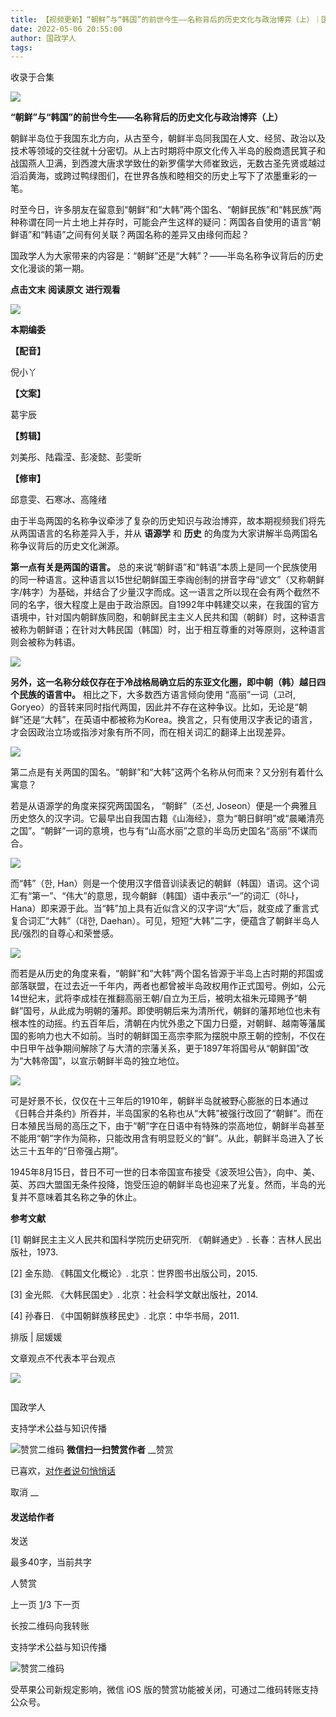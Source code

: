 ```yaml
---
title: 【视频更新】“朝鲜”与“韩国”的前世今生——名称背后的历史文化与政治博弈（上）｜国政学人
date: 2022-05-06 20:55:00
author: 国政学人
tags: 
---
```



收录于合集

![](/images/42/2.gif)

  

**“朝鲜”与“韩国”的前世今生——名称背后的历史文化与政治博弈（上）**

  

朝鲜半岛位于我国东北方向，从古至今，朝鲜半岛同我国在人文、经贸、政治以及技术等领域的交往就十分密切。从上古时期将中原文化传入半岛的殷商遗民箕子和战国燕人卫满，到西渡大唐求学致仕的新罗儒学大师崔致远，无数古圣先贤或越过滔滔黄海，或跨过鸭绿图们，在世界各族和睦相交的历史上写下了浓墨重彩的一笔。

  

时至今日，许多朋友在留意到“朝鲜”和“大韩”两个国名、“朝鲜民族”和“韩民族”两种称谓在同一片土地上并存时，可能会产生这样的疑问：两国各自使用的语言“朝鲜语”和“韩语”之间有何关联？两国名称的差异又由缘何而起？

  

国政学人为大家带来的内容是：“朝鲜”还是“大韩”？——半岛名称争议背后的历史文化漫谈的第一期。

  

 **点击文末** **阅读原文** **进行观看**

![](/images/42/3.png)

  

  

 **本期编委**  

 **【配音】**

倪小丫

 **【文案】**

葛宇辰

 **【剪辑】**

刘美彤、陆霜滢、彭凌懿、彭雯昕

 **【修审】**

邱意雯、石寒冰、高隆绪

  

由于半岛两国的名称争议牵涉了复杂的历史知识与政治博弈，故本期视频我们将先从两国语言的名称差异入手，并从 **语源学** 和 **历史**
的角度为大家讲解半岛两国名称争议背后的历史文化渊源。

  

 **第一点有关是两国的语言。**
总的来说“朝鲜语”和“韩语”本质上是同一个民族使用的同一种语言。这种语言以15世纪朝鲜国王李祹创制的拼音字母“谚文”（又称朝鲜字/韩字）为基础，并结合了少量汉字而成。这一语言之所以现在会有两个截然不同的名字，很大程度上是由于政治原因。自1992年中韩建交以来，在我国的官方语境中，针对国内朝鲜族同胞，和朝鲜民主主义人民共和国（朝鲜）时，这种语言被称为朝鲜语；在针对大韩民国（韩国）时，出于相互尊重的对等原则，这种语言则会被称为韩语。

![](/images/42/4.jpeg)

  

 **另外，这一名称分歧仅存在于冷战格局确立后的东亚文化圈，即中朝（韩）越日四个民族的语言中。** 相比之下，大多数西方语言倾向使用 “高丽”一词（고려,
Goryeo）的音转来同时指代两国，因此并不存在这种争议。比如，无论是“朝鲜”还是“大韩”，在英语中都被称为Korea。换言之，只有使用汉字表记的语言，才会因政治立场或指涉对象有所不同，而在相关词汇的翻译上出现差异。

  

![](/images/42/5.jpeg)

  

第二点是有关两国的国名。“朝鲜”和“大韩”这两个名称从何而来？又分别有着什么寓意？

  

若是从语源学的角度来探究两国国名， “朝鲜”（조선,
Joseon）便是一个典雅且历史悠久的汉字词。它最早出自我国古籍《山海经》，意为“朝日鲜明”或“晨曦清亮之国”。“朝鲜”一词的意境，也与有“山高水丽”之意的半岛历史国名“高丽”不谋而合。

![](/images/42/6.jpeg)

  

而“韩”（한,
Han）则是一个使用汉字借音训读表记的朝鲜（韩国）语词。这个词汇有“第一”、“伟大”的意思，现今朝鲜（韩国）语中表示“一”的词汇（하나，Hana）即来源于此。当“韩”加上具有近似含义的汉字词“大”后，就变成了重言式复合词汇“大韩”（대한,
Daehan）。可见，短短“大韩”二字，便蕴含了朝鲜半岛人民/强烈的自尊心和荣誉感。

  

![](/images/42/7.jpeg)

  

而若是从历史的角度来看，“朝鲜”和“大韩”两个国名皆源于半岛上古时期的邦国或部落联盟，在过去近一千年内，两者也都曾被半岛政权用作正式国号。例如，公元14世纪末，武将李成桂在推翻高丽王朝/自立为王后，被明太祖朱元璋赐予“朝鲜”国号，从此成为明朝的藩邦。即使明朝后来为清所代，朝鲜的藩邦地位也未有根本性的动摇。约五百年后，清朝在内忧外患之下国力日蹙，对朝鲜、越南等藩属国的影响力也大不如前。当时的朝鲜国王高宗李熙为摆脱中原王朝的控制，不仅在中日甲午战争期间解除了与大清的宗藩关系，更于1897年将国号从“朝鲜国”改为“大韩帝国”，以宣示朝鲜半岛的独立地位。

  

![](/images/42/8.jpeg)

  

可是好景不长，仅仅在十三年后的1910年，朝鲜半岛就被野心膨胀的日本通过《日韩合并条约》所吞并，半岛国家的名称也从“大韩”被强行改回了“朝鲜”。而在日本殖民当局的高压之下，由于“朝”字在日语中有特殊的崇高地位，朝鲜半岛甚至不能用“朝”字作为简称，只能改用含有明显贬义的“鲜”。从此，朝鲜半岛进入了长达三十五年的“日帝强占期”。

  

1945年8月15日，昔日不可一世的日本帝国宣布接受《波茨坦公告》，向中、美、英、苏四大盟国无条件投降，饱受压迫的朝鲜半岛也迎来了光复。然而，半岛的光复并不意味着其名称之争的休止。

  

 **参考文献**

[1] 朝鲜民主主义人民共和国科学院历史研究所. 《朝鲜通史》. 长春：吉林人民出版社，1973.

[2] 金东勋. 《韩国文化概论》. 北京：世界图书出版公司，2015.

[3] 金光熙. 《大韩民国史》. 北京：社会科学文献出版社，2014.

[4] 孙春日. 《中国朝鲜族移民史》. 北京：中华书局，2011.

  

排版 | 屈媛媛  

  

文章观点不代表本平台观点

![](/images/42/9.gif)

![]()

国政学人

支持学术公益与知识传播

![赞赏二维码]() **微信扫一扫赞赏作者** __赞赏

已喜欢，[对作者说句悄悄话](javascript:;)

取消 __

#### 发送给作者

发送

最多40字，当前共字

[](javascript:;) 人赞赏

上一页 [1](javascript:;)/3 下一页

长按二维码向我转账

支持学术公益与知识传播

![赞赏二维码]()

受苹果公司新规定影响，微信 iOS 版的赞赏功能被关闭，可通过二维码转账支持公众号。

